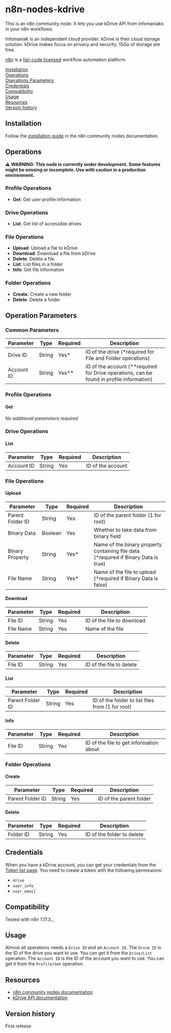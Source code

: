 # n8n-nodes-kdrive

This is an n8n community node. It lets you use kDrive API from infomaniaks in your n8n workflows.

Infomaniak is an independant cloud provider. kDrive is their cloud storage solution. kDrive makes focus on privacy and security. 15Go of storage are free.

[n8n](https://n8n.io/) is a [fair-code licensed](https://docs.n8n.io/reference/license/) workflow automation platform.

[Installation](#installation)  
[Operations](#operations)  
[Operations Parameters](#operations-parameters)  
[Credentials](#credentials)  
[Compatibility](#compatibility)  
[Usage](#usage)  
[Resources](#resources)  
[Version history](#version-history) 

## Installation

Follow the [installation guide](https://docs.n8n.io/integrations/community-nodes/installation/) in the n8n community nodes documentation.

## Operations

⚠️ **WARNING: This node is currently under development. Some features might be missing or incomplete. Use with caution in a production environment.**


### Profile Operations
- **Get**: Get user profile information

### Drive Operations
- **List**: Get list of accessible drives

### File Operations
- **Upload**: Upload a file to kDrive
- **Download**: Download a file from kDrive
- **Delete**: Delete a file
- **List**: List files in a folder
- **Info**: Get file information

### Folder Operations
- **Create**: Create a new folder
- **Delete**: Delete a folder

## Operation Parameters

### Common Parameters
| Parameter | Type | Required | Description |
|-----------|------|----------|-------------|
| Drive ID | String | Yes* | ID of the drive (*required for File and Folder operations) |
| Account ID | String | Yes** | ID of the account (**required for Drive operations, can be found in profile information) |

### Profile Operations
#### Get
*No additional parameters required*

### Drive Operations
#### List
| Parameter | Type | Required | Description |
|-----------|------|----------|-------------|
| Account ID | String | Yes | ID of the account |

### File Operations
#### Upload
| Parameter | Type | Required | Description |
|-----------|------|----------|-------------|
| Parent Folder ID | String | Yes | ID of the parent folder (1 for root) |
| Binary Data | Boolean | Yes | Whether to take data from binary field |
| Binary Property | String | Yes* | Name of the binary property containing file data (*required if Binary Data is true) |
| File Name | String | Yes* | Name of the file to upload (*required if Binary Data is false) |

#### Download
| Parameter | Type | Required | Description |
|-----------|------|----------|-------------|
| File ID | String | Yes | ID of the file to download |
| File Name | String | Yes | Name of the file |

#### Delete
| Parameter | Type | Required | Description |
|-----------|------|----------|-------------|
| File ID | String | Yes | ID of the file to delete |

#### List
| Parameter | Type | Required | Description |
|-----------|------|----------|-------------|
| Parent Folder ID | String | Yes | ID of the folder to list files from (1 for root) |

#### Info
| Parameter | Type | Required | Description |
|-----------|------|----------|-------------|
| File ID | String | Yes | ID of the file to get information about |

### Folder Operations
#### Create
| Parameter | Type | Required | Description |
|-----------|------|----------|-------------|
| Parent Folder ID | String | Yes | ID of the parent folder |

#### Delete
| Parameter | Type | Required | Description |
|-----------|------|----------|-------------|
| Folder ID | String | Yes | ID of the folder to delete |


## Credentials

When you have a kDrive account, you can get your credentials from the [Token list page](https://manager.infomaniak.com/v3/ng/accounts/token/list).
You need to create a token with the following permissions:
- `drive`
- `user_info`
- `user_email`

## Compatibility

Tested with n8n 1.17.3._

## Usage

Almost all operations needs a `Drive ID` and an `Account ID`.
The `Drive ID` is the ID of the drive you want to use. You can get it from the `Drive/List` operation.
The `Account ID` is the ID of the account you want to use. You can get it from the `Profile/Get` operation.

## Resources

* [n8n community nodes documentation](https://docs.n8n.io/integrations/community-nodes/)
* [kDrive API documentation](https://developer.infomaniak.com/getting-started)

## Version history

First release

